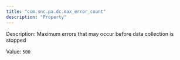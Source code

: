 ```yaml
---
title: "com.snc.pa.dc.max_error_count"
description: "Property"
---
```


Description: Maximum errors that may occur before data collection is stopped

Value: `500`